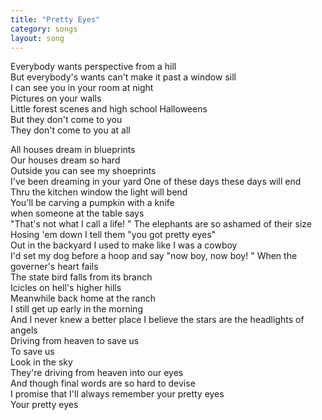 ```yaml
---
title: "Pretty Eyes"
category: songs
layout: song
---
```


Everybody wants perspective from a hill  
But everybody's wants can't make it past a window sill  
I can see you in your room at night  
Pictures on your walls  
Little forest scenes and high school Halloweens  
But they don't come to you  
They don't come to you at all

All houses dream in blueprints  
Our houses dream so hard  
Outside you can see my shoeprints  
I've been dreaming in your yard One of these days these days will end  
Thru the kitchen window the light will bend  
You'll be carving a pumpkin with a knife  
when someone at the table says  
"That's not what I call a life! " The elephants are so ashamed of their size  
Hosing 'em down I tell them "you got pretty eyes"  
Out in the backyard I used to make like I was a cowboy  
I'd set my dog before a hoop and say "now boy, now boy! " When the governer's heart fails  
The state bird falls from its branch  
Icicles on hell's higher hills  
Meanwhile back home at the ranch  
I still get up early in the morning  
And I never knew a better place I believe the stars are the headlights of angels  
Driving from heaven to save us  
To save us  
Look in the sky  
They're driving from heaven into our eyes  
And though final words are so hard to devise  
I promise that I'll always remember your pretty eyes  
Your pretty eyes

